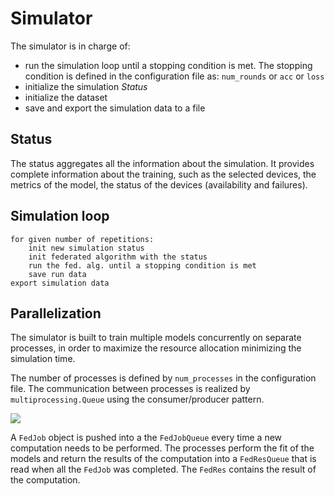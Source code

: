 # Simulator
The simulator is in charge of:
- run the simulation loop until a stopping condition is met.
  The stopping condition is defined in the configuration file as:
  ```num_rounds``` or ```acc``` or ```loss```
- initialize the simulation *Status*
- initialize the dataset
- save and export the simulation data to a file

## Status
The status aggregates all the information about the simulation.
It provides complete information about the training, such as
the selected devices, the metrics of the model, the status of
the devices (availability and failures).

## Simulation loop
```
for given number of repetitions:
    init new simulation status
    init federated algorithm with the status
    run the fed. alg. until a stopping condition is met
    save run data
export simulation data
```

## Parallelization
The simulator is built to train multiple models concurrently on separate processes,
in order to maximize the resource allocation minimizing the simulation time.

The number of processes is defined by ```num_processes``` in the configuration file.
The communication between processes is realized by ```multiprocessing.Queue``` using the
consumer/producer pattern.

![](imgs/FL-parallelization.png)

A ```FedJob``` object is pushed into a the ```FedJobQueue``` every time a new computation
needs to be performed.  The processes perform the fit of the models and return the results
of the computation into a ```FedResQueue``` that is read when all the ```FedJob``` was
completed. The ```FedRes``` contains the result of the computation.